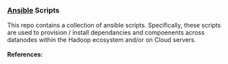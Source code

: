 <h3><a href="https://www.ansible.com/">Ansible</a> Scripts</h3>
This repo contains a collection of ansible scripts. Specifically, these scripts are used to provision / install dependancies and compoenents across datanodes within the Hadoop ecosystem and/or on Cloud servers.
<br>
<br><b>References:</b>
<br>
